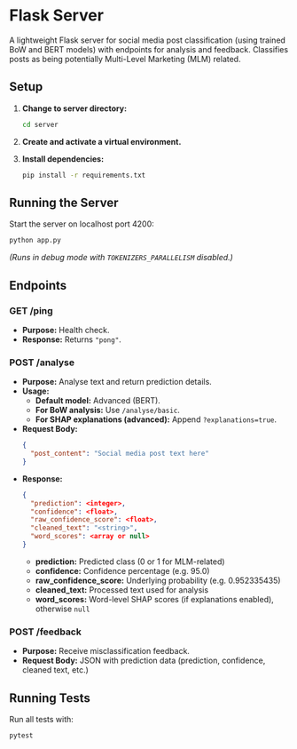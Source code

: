 # Flask Server

A lightweight Flask server for social media post classification (using trained BoW and BERT models) with endpoints for analysis and feedback. Classifies posts as being potentially Multi-Level Marketing (MLM) related.

## Setup

1. **Change to server directory:**
   ```bash
   cd server
   ```
2. **Create and activate a virtual environment.**

3. **Install dependencies:**
   ```bash
   pip install -r requirements.txt
   ```

## Running the Server

Start the server on localhost port 4200:

```bash
python app.py
```

_(Runs in debug mode with `TOKENIZERS_PARALLELISM` disabled.)_

## Endpoints

### GET /ping

- **Purpose:** Health check.
- **Response:** Returns `"pong"`.

### POST /analyse

- **Purpose:** Analyse text and return prediction details.
- **Usage:**
  - **Default model:** Advanced (BERT).
  - **For BoW analysis:** Use `/analyse/basic`.
  - **For SHAP explanations (advanced):** Append `?explanations=true`.
- **Request Body:**
  ```json
  {
    "post_content": "Social media post text here"
  }
  ```
- **Response:**
  ```json
  {
    "prediction": <integer>,
    "confidence": <float>,
    "raw_confidence_score": <float>,
    "cleaned_text": "<string>",
    "word_scores": <array or null>
  }
  ```
  - **prediction:** Predicted class (0 or 1 for MLM-related)
  - **confidence:** Confidence percentage (e.g. 95.0)
  - **raw_confidence_score:** Underlying probability (e.g. 0.952335435)
  - **cleaned_text:** Processed text used for analysis
  - **word_scores:** Word-level SHAP scores (if explanations enabled), otherwise `null`

### POST /feedback

- **Purpose:** Receive misclassification feedback.
- **Request Body:** JSON with prediction data (prediction, confidence, cleaned text, etc.)

## Running Tests

Run all tests with:

```bash
pytest
```
